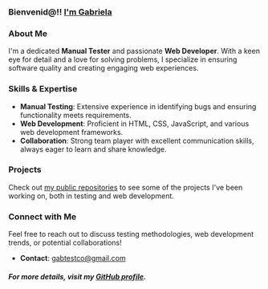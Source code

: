 ### Bienvenid@!! [I'm Gabriela](https://github.com/gabimin)
 

### About Me

I'm a dedicated **Manual Tester** and passionate **Web Developer**. With a keen eye for detail and a love for solving problems, I specialize in ensuring software quality and creating engaging web experiences.


### Skills & Expertise

- **Manual Testing**: Extensive experience in identifying bugs and ensuring functionality meets requirements.
- **Web Development**: Proficient in HTML, CSS, JavaScript, and various web development frameworks.
- **Collaboration**: Strong team player with excellent communication skills, always eager to learn and share knowledge.


### Projects

Check out [my public repositories](https://github.com/gabimin?tab=repositories&q=&type=public&language=&sort=) to see some of the projects I've been working on, both in testing and web development.


### Connect with Me

Feel free to reach out to discuss testing methodologies, web development trends, or potential collaborations!

- **Contact**: gabtestco@gmail.com



##### For more details, visit my [GitHub profile](https://github.com/gabimin).


